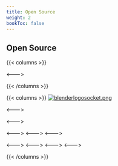 ```yaml
---
title: Open Source
weight: 2
bookToc: false
---
```


## Open Source




{{< columns >}}


<--->

{{< /columns >}}



{{< columns >}}
[![blenderlogosocket.png](https://i.postimg.cc/SmTfDxb2/blenderlogosocket.png)](https://blender.org)

<--->

<--->

<--->
<--->
<--->


<--->
<--->
<--->
<--->

{{< /columns >}}
